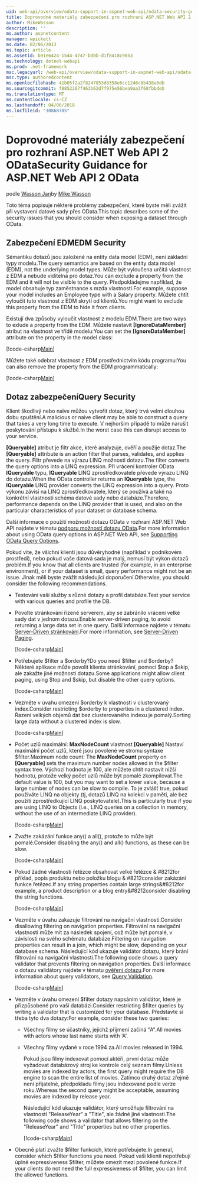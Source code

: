 ```yaml
---
uid: web-api/overview/odata-support-in-aspnet-web-api/odata-security-guidance
title: Doprovodné materiály zabezpečení pro rozhraní ASP.NET Web API 2 OData | Microsoft Docs
author: MikeWasson
description: ''
ms.author: aspnetcontent
manager: wpickett
ms.date: 02/06/2013
ms.topic: article
ms.assetid: b91e6424-1544-4747-bd0b-d1f8418c9653
ms.technology: dotnet-webapi
ms.prod: .net-framework
msc.legacyurl: /web-api/overview/odata-support-in-aspnet-web-api/odata-security-guidance
msc.type: authoredcontent
ms.openlocfilehash: 41b05f2a2f8247853d8358e6cc1246c8b438a6db
ms.sourcegitcommit: f8852267f463b62d7f975e56bea9aa3f68fbbdeb
ms.translationtype: MT
ms.contentlocale: cs-CZ
ms.lasthandoff: 04/06/2018
ms.locfileid: "30868705"
---
```

<a name="security-guidance-for-aspnet-web-api-2-odata"></a><span data-ttu-id="fe812-102">Doprovodné materiály zabezpečení pro rozhraní ASP.NET Web API 2 OData</span><span class="sxs-lookup"><span data-stu-id="fe812-102">Security Guidance for ASP.NET Web API 2 OData</span></span>
====================
<span data-ttu-id="fe812-103">podle [Wasson Jan](https://github.com/MikeWasson)</span><span class="sxs-lookup"><span data-stu-id="fe812-103">by [Mike Wasson](https://github.com/MikeWasson)</span></span>

<span data-ttu-id="fe812-104">Toto téma popisuje některé problémy zabezpečení, které byste měli zvážit při vystavení datové sady přes OData.</span><span class="sxs-lookup"><span data-stu-id="fe812-104">This topic describes some of the security issues that you should consider when exposing a dataset through OData.</span></span>

## <a name="edm-security"></a><span data-ttu-id="fe812-105">Zabezpečení EDM</span><span class="sxs-lookup"><span data-stu-id="fe812-105">EDM Security</span></span>

<span data-ttu-id="fe812-106">Sémantiku dotazů jsou založené na entity data model (EDM), není základní typy modelu.</span><span class="sxs-lookup"><span data-stu-id="fe812-106">The query semantics are based on the entity data model (EDM), not the underlying model types.</span></span> <span data-ttu-id="fe812-107">Může být vyloučena určitá vlastnost z EDM a nebude viditelná pro dotaz.</span><span class="sxs-lookup"><span data-stu-id="fe812-107">You can exclude a property from the EDM and it will not be visible to the query.</span></span> <span data-ttu-id="fe812-108">Předpokládejme například, že model obsahuje typ zaměstnance s mzda vlastností.</span><span class="sxs-lookup"><span data-stu-id="fe812-108">For example, suppose your model includes an Employee type with a Salary property.</span></span> <span data-ttu-id="fe812-109">Můžete chtít vyloučit tuto vlastnost z EDM skrytí od klientů.</span><span class="sxs-lookup"><span data-stu-id="fe812-109">You might want to exclude this property from the EDM to hide it from clients.</span></span>

<span data-ttu-id="fe812-110">Existují dva způsoby vyloučit vlastnost z modelu EDM.</span><span class="sxs-lookup"><span data-stu-id="fe812-110">There are two ways to exlude a property from the EDM.</span></span> <span data-ttu-id="fe812-111">Můžete nastavit **[IgnoreDataMember]** atribut na vlastnost ve třídě modelu:</span><span class="sxs-lookup"><span data-stu-id="fe812-111">You can set the **[IgnoreDataMember]** attribute on the property in the model class:</span></span>

[!code-csharp[Main](odata-security-guidance/samples/sample1.cs)]

<span data-ttu-id="fe812-112">Můžete také odebrat vlastnost z EDM prostřednictvím kódu programu:</span><span class="sxs-lookup"><span data-stu-id="fe812-112">You can also remove the property from the EDM programmatically:</span></span>

[!code-csharp[Main](odata-security-guidance/samples/sample2.cs)]

## <a name="query-security"></a><span data-ttu-id="fe812-113">Dotaz zabezpečení</span><span class="sxs-lookup"><span data-stu-id="fe812-113">Query Security</span></span>

<span data-ttu-id="fe812-114">Klient škodlivý nebo naïve můžou vytvořit dotaz, který trvá velmi dlouhou dobu spuštění.</span><span class="sxs-lookup"><span data-stu-id="fe812-114">A malicious or naive client may be able to construct a query that takes a very long time to execute.</span></span> <span data-ttu-id="fe812-115">V nejhorším případě to může narušit poskytování přístupu k službě.</span><span class="sxs-lookup"><span data-stu-id="fe812-115">In the worst case this can disrupt access to your service.</span></span>

<span data-ttu-id="fe812-116">**[Queryable]** atribut je filtr akce, které analyzuje, ověří a použije dotaz.</span><span class="sxs-lookup"><span data-stu-id="fe812-116">The **[Queryable]** attribute is an action filter that parses, validates, and applies the query.</span></span> <span data-ttu-id="fe812-117">Filtr převede na výrazu LINQ možnosti dotazu.</span><span class="sxs-lookup"><span data-stu-id="fe812-117">The filter converts the query options into a LINQ expression.</span></span> <span data-ttu-id="fe812-118">Při vrácení kontroler OData **IQueryable** typu, **IQueryable** LINQ zprostředkovatele převede výrazu LINQ do dotazu.</span><span class="sxs-lookup"><span data-stu-id="fe812-118">When the OData controller returns an **IQueryable** type, the **IQueryable** LINQ provider converts the LINQ expression into a query.</span></span> <span data-ttu-id="fe812-119">Proto výkonu závisí na LINQ zprostředkovatele, který se používá a také na konkrétní vlastnosti schéma datové sady nebo databáze.</span><span class="sxs-lookup"><span data-stu-id="fe812-119">Therefore, performance depends on the LINQ provider that is used, and also on the particular characteristics of your dataset or database schema.</span></span>

<span data-ttu-id="fe812-120">Další informace o použití možností dotazu OData v rozhraní ASP.NET Web API najdete v tématu [podporu možností dotazu OData](supporting-odata-query-options.md).</span><span class="sxs-lookup"><span data-stu-id="fe812-120">For more information about using OData query options in ASP.NET Web API, see [Supporting OData Query Options](supporting-odata-query-options.md).</span></span>

<span data-ttu-id="fe812-121">Pokud víte, že všichni klienti jsou důvěryhodné (například v podnikovém prostředí), nebo pokud vaše datová sada je malý, nemusí být výkon dotazů problém.</span><span class="sxs-lookup"><span data-stu-id="fe812-121">If you know that all clients are trusted (for example, in an enterprise environment), or if your dataset is small, query performance might not be an issue.</span></span> <span data-ttu-id="fe812-122">Jinak měli byste zvážit následující doporučení.</span><span class="sxs-lookup"><span data-stu-id="fe812-122">Otherwise, you should consider the following recommendations.</span></span>

- <span data-ttu-id="fe812-123">Testování vaší služby s různé dotazy a profil databáze.</span><span class="sxs-lookup"><span data-stu-id="fe812-123">Test your service with various queries and profile the DB.</span></span>
- <span data-ttu-id="fe812-124">Povolte stránkování řízené serverem, aby se zabránilo vrácení velké sady dat v jednom dotazu.</span><span class="sxs-lookup"><span data-stu-id="fe812-124">Enable server-driven paging, to avoid returning a large data set in one query.</span></span> <span data-ttu-id="fe812-125">Další informace najdete v tématu [Server-Driven stránkování](supporting-odata-query-options.md#server-paging).</span><span class="sxs-lookup"><span data-stu-id="fe812-125">For more information, see [Server-Driven Paging](supporting-odata-query-options.md#server-paging).</span></span> 

    [!code-csharp[Main](odata-security-guidance/samples/sample3.cs)]
- <span data-ttu-id="fe812-126">Potřebujete $filter a $orderby?</span><span class="sxs-lookup"><span data-stu-id="fe812-126">Do you need $filter and $orderby?</span></span> <span data-ttu-id="fe812-127">Některé aplikace může povolit klienta stránkování, pomocí $top a $skip, ale zakažte jiné možnosti dotazu.</span><span class="sxs-lookup"><span data-stu-id="fe812-127">Some applications might allow client paging, using $top and $skip, but disable the other query options.</span></span> 

    [!code-csharp[Main](odata-security-guidance/samples/sample4.cs)]
- <span data-ttu-id="fe812-128">Vezměte v úvahu omezení $orderby k vlastnosti v clusterovaný index.</span><span class="sxs-lookup"><span data-stu-id="fe812-128">Consider restricting $orderby to properties in a clustered index.</span></span> <span data-ttu-id="fe812-129">Řazení velkých objemů dat bez clusterovaného indexu je pomalý.</span><span class="sxs-lookup"><span data-stu-id="fe812-129">Sorting large data without a clustered index is slow.</span></span> 

    [!code-csharp[Main](odata-security-guidance/samples/sample5.cs)]
- <span data-ttu-id="fe812-130">Počet uzlů maximální: **MaxNodeCount** vlastnost **[Queryable]** Nastaví maximální počet uzlů, které jsou povolené ve stromu syntaxe $filter.</span><span class="sxs-lookup"><span data-stu-id="fe812-130">Maximum node count: The **MaxNodeCount** property on **[Queryable]** sets the maximum number nodes allowed in the $filter syntax tree.</span></span> <span data-ttu-id="fe812-131">Výchozí hodnota je 100, ale můžete chtít nastavit nižší hodnotu, protože velký počet uzlů může být pomalé zkompilovat.</span><span class="sxs-lookup"><span data-stu-id="fe812-131">The default value is 100, but you may want to set a lower value, because a large number of nodes can be slow to compile.</span></span> <span data-ttu-id="fe812-132">To je zvlášť true, pokud používáte LINQ na objekty (tj, dotazů LINQ na kolekci v paměti, ale bez použití zprostředkující LINQ poskytovatele).</span><span class="sxs-lookup"><span data-stu-id="fe812-132">This is particularly true if you are using LINQ to Objects (i.e., LINQ queries on a collection in memory, without the use of an intermediate LINQ provider).</span></span> 

    [!code-csharp[Main](odata-security-guidance/samples/sample6.cs)]
- <span data-ttu-id="fe812-133">Zvažte zakázání funkce any() a all(), protože to může být pomalé.</span><span class="sxs-lookup"><span data-stu-id="fe812-133">Consider disabling the any() and all() functions, as these can be slow.</span></span> 

    [!code-csharp[Main](odata-security-guidance/samples/sample7.cs)]
- <span data-ttu-id="fe812-134">Pokud žádné vlastnosti řetězce obsahovat velké řetězce & #8212for příklad, popis produktu nebo položku blogu & #8212consider zakázání funkce řetězec.</span><span class="sxs-lookup"><span data-stu-id="fe812-134">If any string properties contain large strings&#8212for example, a product description or a blog entry&#8212consider disabling the string functions.</span></span> 

    [!code-csharp[Main](odata-security-guidance/samples/sample8.cs)]
- <span data-ttu-id="fe812-135">Vezměte v úvahu zakazuje filtrování na navigační vlastnosti.</span><span class="sxs-lookup"><span data-stu-id="fe812-135">Consider disallowing filtering on navigation properties.</span></span> <span data-ttu-id="fe812-136">Filtrování na navigační vlastnosti může mít za následek spojení, což může být pomalé, v závislosti na svého schématu databáze.</span><span class="sxs-lookup"><span data-stu-id="fe812-136">Filtering on navigation properties can result in a join, which might be slow, depending on your database schema.</span></span> <span data-ttu-id="fe812-137">Následující kód ukazuje validátor dotazu, který brání filtrování na navigační vlastnosti.</span><span class="sxs-lookup"><span data-stu-id="fe812-137">The following code shows a query validator that prevents filtering on navigation properties.</span></span> <span data-ttu-id="fe812-138">Další informace o dotazu validátory najdete v tématu [ověření dotazu](supporting-odata-query-options.md#query-validation).</span><span class="sxs-lookup"><span data-stu-id="fe812-138">For more information about query validators, see [Query Validation](supporting-odata-query-options.md#query-validation).</span></span> 

    [!code-csharp[Main](odata-security-guidance/samples/sample9.cs)]
- <span data-ttu-id="fe812-139">Vezměte v úvahu omezení $filter dotazy napsáním validátor, které je přizpůsobené pro vaši databázi.</span><span class="sxs-lookup"><span data-stu-id="fe812-139">Consider restricting $filter queries by writing a validator that is customized for your database.</span></span> <span data-ttu-id="fe812-140">Představte si třeba tyto dva dotazy:</span><span class="sxs-lookup"><span data-stu-id="fe812-140">For example, consider these two queries:</span></span> 

  - <span data-ttu-id="fe812-141">Všechny filmy se účastníky, jejichž příjmení začíná "A".</span><span class="sxs-lookup"><span data-stu-id="fe812-141">All movies with actors whose last name starts with ‘A'.</span></span>
  - <span data-ttu-id="fe812-142">Všechny filmy vydané v roce 1994 za.</span><span class="sxs-lookup"><span data-stu-id="fe812-142">All movies released in 1994.</span></span>

    <span data-ttu-id="fe812-143">Pokud jsou filmy indexovat pomocí aktéři, první dotaz může vyžadovat databázový stroj ke kontrole celý seznam filmy.</span><span class="sxs-lookup"><span data-stu-id="fe812-143">Unless movies are indexed by actors, the first query might require the DB engine to scan the entire list of movies.</span></span> <span data-ttu-id="fe812-144">Zatímco druhý dotaz zřejmě není přijatelné, předpokladu filmy jsou indexované podle verze roku.</span><span class="sxs-lookup"><span data-stu-id="fe812-144">Whereas the second query might be acceptable, assuming movies are indexed by release year.</span></span>

    <span data-ttu-id="fe812-145">Následující kód ukazuje validátor, který umožňuje filtrování na vlastnosti "ReleaseYear" a "Title", ale žádné jiné vlastnosti.</span><span class="sxs-lookup"><span data-stu-id="fe812-145">The following code shows a validator that allows filtering on the "ReleaseYear" and "Title" properties but no other properties.</span></span>

    [!code-csharp[Main](odata-security-guidance/samples/sample10.cs)]
- <span data-ttu-id="fe812-146">Obecně platí zvažte $filter funkcích, které potřebujete.</span><span class="sxs-lookup"><span data-stu-id="fe812-146">In general, consider which $filter functions you need.</span></span> <span data-ttu-id="fe812-147">Pokud vaši klienti nepotřebují úplné expressiveness $filter, můžete omezit mezi povolené funkce.</span><span class="sxs-lookup"><span data-stu-id="fe812-147">If your clients do not need the full expressiveness of $filter, you can limit the allowed functions.</span></span>
